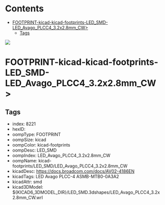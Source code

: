 



Contents
========

* [FOOTPRINT-kicad-kicad-footprints-LED_SMD-LED_Avago_PLCC4_3.2x2.8mm_CW>](#footprint-kicad-kicad-footprints-led_smd-led_avago_plcc4_32x28mm_cw)
	* [Tags](#tags)
  
![][im]
# FOOTPRINT-kicad-kicad-footprints-LED_SMD-LED_Avago_PLCC4_3.2x2.8mm_CW>

## Tags

- index: 8221
- hexID: 
- oompType: FOOTPRINT
- oompSize: kicad
- oompColor: kicad-footprints
- oompDesc: LED_SMD
- oompIndex: LED_Avago_PLCC4_3.2x2.8mm_CW
- oompName: kicad-footprints/LED_SMD/LED_Avago_PLCC4_3.2x2.8mm_CW
- kicadDesc: https://docs.broadcom.com/docs/AV02-4186EN
- kicadTags: LED Avago PLCC-4 ASMB-MTB0-0A3A2
- kicadAttr: smd
- kicad3DModel: ${KICAD6_3DMODEL_DIR}/LED_SMD.3dshapes/LED_Avago_PLCC4_3.2x2.8mm_CW.wrl



[im]: image.png
